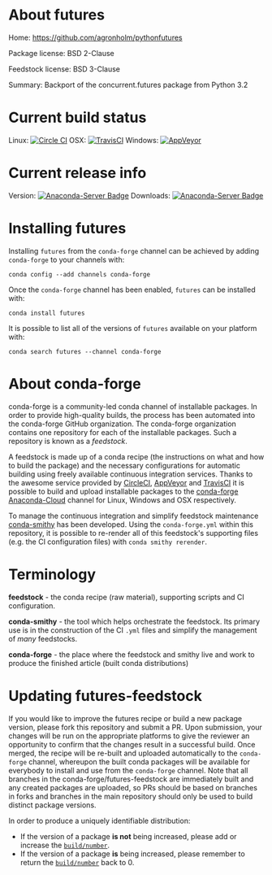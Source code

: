 About futures
=============

Home: https://github.com/agronholm/pythonfutures

Package license: BSD 2-Clause

Feedstock license: BSD 3-Clause

Summary: Backport of the concurrent.futures package from Python 3.2



Current build status
====================

Linux: [![Circle CI](https://circleci.com/gh/conda-forge/futures-feedstock.svg?style=shield)](https://circleci.com/gh/conda-forge/futures-feedstock)
OSX: [![TravisCI](https://travis-ci.org/conda-forge/futures-feedstock.svg?branch=master)](https://travis-ci.org/conda-forge/futures-feedstock)
Windows: [![AppVeyor](https://ci.appveyor.com/api/projects/status/github/conda-forge/futures-feedstock?svg=True)](https://ci.appveyor.com/project/conda-forge/futures-feedstock/branch/master)

Current release info
====================
Version: [![Anaconda-Server Badge](https://anaconda.org/conda-forge/futures/badges/version.svg)](https://anaconda.org/conda-forge/futures)
Downloads: [![Anaconda-Server Badge](https://anaconda.org/conda-forge/futures/badges/downloads.svg)](https://anaconda.org/conda-forge/futures)

Installing futures
==================

Installing `futures` from the `conda-forge` channel can be achieved by adding `conda-forge` to your channels with:

```
conda config --add channels conda-forge
```

Once the `conda-forge` channel has been enabled, `futures` can be installed with:

```
conda install futures
```

It is possible to list all of the versions of `futures` available on your platform with:

```
conda search futures --channel conda-forge
```


About conda-forge
=================

conda-forge is a community-led conda channel of installable packages.
In order to provide high-quality builds, the process has been automated into the
conda-forge GitHub organization. The conda-forge organization contains one repository
for each of the installable packages. Such a repository is known as a *feedstock*.

A feedstock is made up of a conda recipe (the instructions on what and how to build
the package) and the necessary configurations for automatic building using freely
available continuous integration services. Thanks to the awesome service provided by
[CircleCI](https://circleci.com/), [AppVeyor](http://www.appveyor.com/)
and [TravisCI](https://travis-ci.org/) it is possible to build and upload installable
packages to the [conda-forge](https://anaconda.org/conda-forge)
[Anaconda-Cloud](http://docs.anaconda.org/) channel for Linux, Windows and OSX respectively.

To manage the continuous integration and simplify feedstock maintenance
[conda-smithy](http://github.com/conda-forge/conda-smithy) has been developed.
Using the ``conda-forge.yml`` within this repository, it is possible to re-render all of
this feedstock's supporting files (e.g. the CI configuration files) with ``conda smithy rerender``.


Terminology
===========

**feedstock** - the conda recipe (raw material), supporting scripts and CI configuration.

**conda-smithy** - the tool which helps orchestrate the feedstock.
                   Its primary use is in the construction of the CI ``.yml`` files
                   and simplify the management of *many* feedstocks.

**conda-forge** - the place where the feedstock and smithy live and work to
                  produce the finished article (built conda distributions)


Updating futures-feedstock
==========================

If you would like to improve the futures recipe or build a new
package version, please fork this repository and submit a PR. Upon submission,
your changes will be run on the appropriate platforms to give the reviewer an
opportunity to confirm that the changes result in a successful build. Once
merged, the recipe will be re-built and uploaded automatically to the
`conda-forge` channel, whereupon the built conda packages will be available for
everybody to install and use from the `conda-forge` channel.
Note that all branches in the conda-forge/futures-feedstock are
immediately built and any created packages are uploaded, so PRs should be based
on branches in forks and branches in the main repository should only be used to
build distinct package versions.

In order to produce a uniquely identifiable distribution:
 * If the version of a package **is not** being increased, please add or increase
   the [``build/number``](http://conda.pydata.org/docs/building/meta-yaml.html#build-number-and-string).
 * If the version of a package **is** being increased, please remember to return
   the [``build/number``](http://conda.pydata.org/docs/building/meta-yaml.html#build-number-and-string)
   back to 0.
